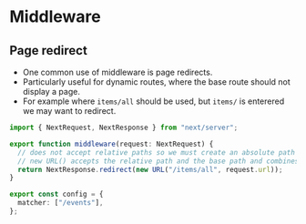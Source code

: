 # Middleware

## Page redirect

- One common use of middleware is page redirects.
- Particularly useful for dynamic routes, where the base route should not display a page.
- For example where `items/all` should be used, but `items/` is enterered we may want to redirect.

```ts
import { NextRequest, NextResponse } from "next/server";

export function middleware(request: NextRequest) {
  // does not accept relative paths so we must create an absolute path
  // new URL() accepts the relative path and the base path and combines them.
  return NextResponse.redirect(new URL("/items/all", request.url));
}

export const config = {
  matcher: ["/events"],
};
```
